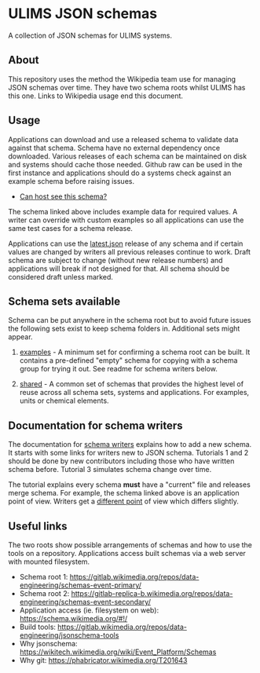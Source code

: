 # ULIMS JSON schemas

A collection of JSON schemas for ULIMS systems.

## About

This repository uses the method the Wikipedia team
use for managing JSON schemas over time. They have
two schema roots whilst ULIMS has this one. Links
to Wikipedia usage end this document.

## Usage

Applications can download and use a released schema to
validate data against that schema. Schema have no
external dependency once downloaded. Various releases
of each schema can be maintained on disk and systems
should cache those needed. Github raw can be used in
the first instance and applications should do a systems
check against an example schema before raising issues.

* [Can host see this schema?](schemas/examples/reposhow/advslow/1.0.0.json?raw=1)

The schema linked above includes example data for required
values. A writer can override with custom examples so all
applications can use the same test cases for a schema release.

Applications can use the 
[latest.json](schemas/examples/reposhow/advslow/latest.json?raw=1)
release of any schema and if certain values are changed
by writers all previous releases continue to work. Draft
schema are subject to change (without new release numbers)
and applications will break if not designed for that. All
schema should be considered draft unless marked.


## Schema sets available

Schema can be put anywhere in the schema root but to avoid
future issues the following sets exist to keep
schema folders in. Additional sets might appear.

1. [examples](schemas/examples/readme.md) - A minimum set for
   confirming a schema root can be built. It contains
   a pre-defined "empty" schema for copying with a
   schema group for trying it out. See readme for
   schema writers below.

2. [shared](schemas/shared/readme.md) - A common set of schemas
   that provides the highest level of reuse across all schema
   sets, systems and applications. For examples, units
   or chemical elements.


## Documentation for schema writers

The documentation for [schema writers](docs/readme.md) explains
how to add a new schema. It starts with some links for writers
new to JSON schema. Tutorials 1 and 2 should be done by
new contributors including those who have written
schema before. Tutorial 3 simulates schema change
over time.

The tutorial explains every schema **must**
have a "current" file and releases merge schema. For
example, the schema linked above is an application
point of view. Writers get
a [different point](schemas/examples/reposhow/advslow/current.json?raw=1)
of view which differs slightly.

## Useful links

The two roots show possible arrangements of schemas and
how to use the tools on a repository. Applications access
built schemas via a web server with mounted filesystem. 

* Schema root 1: https://gitlab.wikimedia.org/repos/data-engineering/schemas-event-primary/
* Schema root 2: https://gitlab-replica-b.wikimedia.org/repos/data-engineering/schemas-event-secondary/
* Application access (ie. filesystem on web): https://schema.wikimedia.org/#!/
* Build tools: https://gitlab.wikimedia.org/repos/data-engineering/jsonschema-tools
* Why jsonschema: https://wikitech.wikimedia.org/wiki/Event_Platform/Schemas
* Why git: https://phabricator.wikimedia.org/T201643
